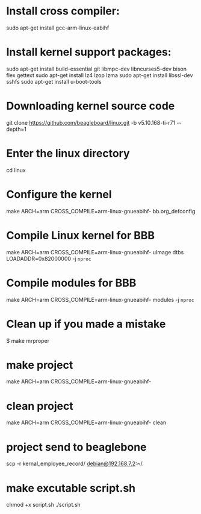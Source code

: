 # Install cross compiler:
sudo apt-get install gcc-arm-linux-eabihf

# Install kernel support packages:
sudo apt-get install build-essential git libmpc-dev libncurses5-dev bison flex gettext
sudo apt-get install lz4 lzop lzma
sudo apt-get install libssl-dev sshfs
sudo apt-get install u-boot-tools

# Downloading kernel source code
git clone https://github.com/beagleboard/linux.git -b v5.10.168-ti-r71 --depth=1

# Enter the linux directory
cd linux

# Configure the kernel
make ARCH=arm CROSS_COMPILE=arm-linux-gnueabihf- bb.org_defconfig

# Compile Linux kernel for BBB
make ARCH=arm CROSS_COMPILE=arm-linux-gnueabihf- uImage dtbs LOADADDR=0x82000000 -j `nproc`

# Compile modules for BBB
make ARCH=arm CROSS_COMPILE=arm-linux-gnueabihf- modules -j `nproc`

# Clean up if you made a mistake
$ make mrproper

# make project 
make ARCH=arm CROSS_COMPILE=arm-linux-gnueabihf-

# clean project
make ARCH=arm CROSS_COMPILE=arm-linux-gnueabihf- clean

# project send to beaglebone
scp -r kernal_employee_record/ debian@192.168.7.2:~/.

# make excutable script.sh
chmod +x script.sh
./script.sh
